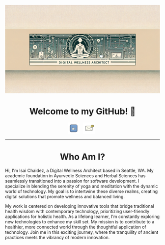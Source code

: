 ![My Great Header](./assets/banner.png)

<h1 align="center"> Welcome to my GitHub! 🌱</h1>

<div align="center">
  <a href="https://www.linkedin.com/in/ichaidez/" target="_blank" rel="noopener noreferrer"><img height="38"src="./assets/icons8-linkedin-100.png"></a>&nbsp;&nbsp;
  <a href=mailto:isaichaidez@gmail.com target="blank"><img height="38" src="./assets/icons8-email-100.png"></a>&nbsp;&nbsp;
</div>

---

<h1 align="center">Who Am I?</h1>

Hi, I'm Isai Chaidez, a Digital Wellness Architect based in Seattle, WA. My academic foundation in Ayurvedic Sciences and Herbal Sciences has seamlessly transitioned into a passion for software development. I specialize in blending the serenity of yoga and meditation with the dynamic world of technology. My goal is to intertwine these diverse realms, creating digital solutions that promote wellness and balanced living.

My work is centered on developing innovative tools that bridge traditional health wisdom with contemporary technology, prioritizing user-friendly applications for holistic health. As a lifelong learner, I'm constantly exploring new technologies to enhance my skill set. My mission is to contribute to a healthier, more connected world through the thoughtful application of technology. Join me in this exciting journey, where the tranquility of ancient practices meets the vibrancy of modern innovation.